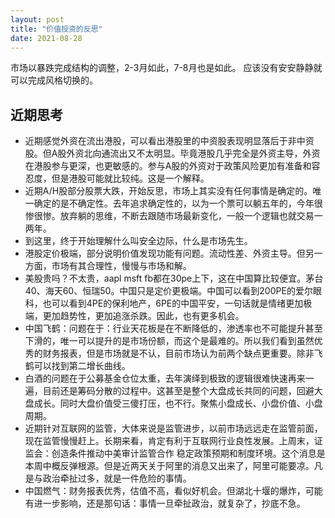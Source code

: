 ```yaml
---
layout: post
title: "价值投资的反思"
date: 2021-08-28
---
```


市场以暴跌完成结构的调整，2-3月如此，7-8月也是如此。
应该没有安安静静就可以完成风格切换的。

## 近期思考
* 近期感觉外资在流出港股，可以看出港股里的中资股表现明显落后于非中资股。但A股外资北向通流出又不太明显。毕竟港股几乎完全是外资主导，外资在港股参与更深，也更敏感的。参与A股的外资对于政策风险更加有准备和容忍度，但是港股可能就比较纯。这是一个解释。
* 近期A/H股部分股票大跌，开始反思，市场上其实没有任何事情是确定的。唯一确定的是不确定性。去年追求确定性的，以为一个票可以躺五年的，今年很惨很惨。放弃躺的思维，不断去跟随市场最新变化，一般一个逻辑也就交易一两年。
* 到这里，终于开始理解什么叫安全边际，什么是市场先生。
* 港股定价极端，部分说明价值发现功能有问题。流动性差、外资主导。但另一方面，市场有其合理性，慢慢与市场和解。
* 美股贵吗？不太贵，aapl msft fb都在30pe上下，这在中国算比较便宜。茅台40、海天60、恒瑞50。中国只是定价更极端。中国可以看到200PE的爱尔眼科，也可以看到4PE的保利地产，6PE的中国平安，一句话就是情绪更加极端，更加趋势性，更加追涨杀跌。因此，也有更多机会。
* 中国飞鹤：问题在于：行业天花板是在不断降低的，渗透率也不可能提升甚至下滑的，唯一可以提升的是市场份额，而这个是最难的。所以我们看到虽然优秀的财务报表，但是市场就是不认，目前市场认为前两个缺点更重要。除非飞鹤可以找到第二增长曲线。
* 白酒的问题在于公募基金仓位太重，去年演绎到极致的逻辑很难快速再来一遍，目前还是筹码分散的过程中。这甚至是整个大盘成长共同的问题，回避大盘成长。同时大盘价值受三傻打压，也不行。聚焦小盘成长、小盘价值、小盘周期。
* 近期针对互联网的监管，大体来说是监管进步，以前市场远远走在监管前面，现在监管慢慢赶上。长期来看，肯定有利于互联网行业良性发展。上周末，证监会：创造条件推动中美审计监管合作 稳定政策预期和制度环境。这个消息是本周中概反弹根源。但是近两天关于阿里的消息又出来了，阿里可能要凉。凡是与政治牵扯过多，就是一件危险的事情。
* 中国燃气：财务报表优秀，估值不高，看似好机会。但湖北十堰的爆炸，可能有进一步影响，还是那句话：事情一旦牵扯政治，就复杂了，抄底不急。
